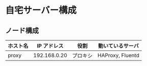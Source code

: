 # 自宅サーバー構成

## ノード構成

|  ホスト名  |  IP アドレス  | 役割     | 動いているサーバ  |
| ---------- | ------------- | -------- | ----------------- |
|  proxy     |  192.168.0.20 | プロキシ | HAProxy, Fluentd  | 


